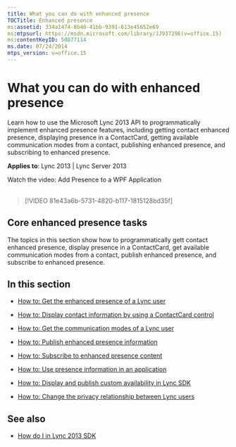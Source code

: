 ```yaml
---
title: What you can do with enhanced presence
TOCTitle: Enhanced presence
ms:assetid: 334a1474-8b40-41bb-9391-613e45652e69
ms:mtpsurl: https://msdn.microsoft.com/library/JJ937296(v=office.15)
ms:contentKeyID: 50877114
ms.date: 07/24/2014
mtps_version: v=office.15
---
```


# What you can do with enhanced presence

Learn how to use the Microsoft Lync 2013 API to programmatically implement enhanced presence features, including getting contact enhanced presence, displaying presence in a ContactCard, getting available communication modes from a contact, publishing enhanced presence, and subscribing to enhanced presence.



**Applies to**: Lync 2013 | Lync Server 2013

<div class="caption">
Watch the video: Add Presence to a WPF Application
</div>
<br />

> [!VIDEO 81e43a6b-5731-4820-b117-1815128bd35f]


## Core enhanced presence tasks

The topics in this section show how to programmatically gett contact enhanced presence, display presence in a ContactCard, get available communication modes from a contact, publish enhanced presence, and subscribe to enhanced presence.

## In this section

  - [How to: Get the enhanced presence of a Lync user](how-to-get-the-enhanced-presence-of-a-lync-user.md)

  - [How to: Display contact information by using a ContactCard control](how-to-display-contact-information-by-using-a-contactcard-control.md)

  - [How to: Get the communication modes of a Lync user](how-to-get-the-communication-modes-of-a-lync-user.md)

  - [How to: Publish enhanced presence information](how-to-publish-enhanced-presence-information.md)

  - [How to: Subscribe to enhanced presence content](how-to-subscribe-to-enhanced-presence-content.md)

  - [How to: Use presence information in an application](how-to-use-presence-information-in-an-application.md)

  - [How to: Display and publish custom availability in Lync SDK](how-to-display-and-publish-custom-availability-in-lync-sdk.md)

  - [How to: Change the privacy relationship between Lync users](how-to-change-the-privacy-relationship-between-lync-users.md)

## See also

  - [How do I in Lync 2013 SDK](how-do-i-in-lync-2013-sdk.md)

